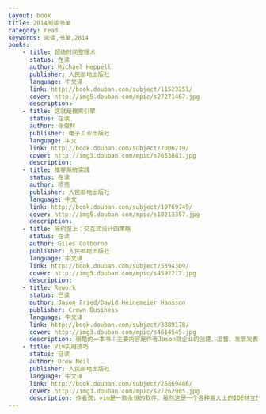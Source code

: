 ```yaml
---
layout: book
title: 2014阅读书单
category: read
keywords: 阅读,书单,2014
books:
    - title: 超级时间整理术
      status: 在读
      author: Michael Heppell
      publisher: 人民邮电出版社
      language: 中文译
      link: http://book.douban.com/subject/11523251/
      cover: http://img5.douban.com/mpic/s27271467.jpg
      description:
    - title: 这就是搜索引擎
      status: 在读
      author: 张俊林
      publisher: 电子工业出版社
      language: 中文
      link: http://book.douban.com/subject/7006719/
      cover: http://img3.douban.com/mpic/s7653881.jpg
      description:
    - title: 推荐系统实践
      status: 在读
      author: 项亮
      publisher: 人民邮电出版社
      language: 中文
      link: http://book.douban.com/subject/10769749/
      cover: http://img5.douban.com/mpic/s10213357.jpg
      description:
    - title: 简约至上：交互式设计四策略
      status: 在读
      author: Giles Colborne
      publisher: 人民邮电出版社
      language: 中文译
      link: http://book.douban.com/subject/5394309/
      cover: http://img5.douban.com/mpic/s4592217.jpg
      description:
    - title: Rework
      status: 已读
      author: Jason Fried/David Heinemeier Hansson
      publisher: Crown Business
      language: 中文译
      link: http://book.douban.com/subject/3889178/
      cover: http://img3.douban.com/mpic/s4614545.jpg
      description: 很酷的一本书！主要内容是作者Jason就企业的创建、运营、发展发表的一些新观点。亮点在于，Jason的创业团队（37signals）分布在两大洲八个城市，基本上是远程协作工作方式。Rework是由大股东推荐，一口气读完，带来的真的是醍醐灌顶的感受。打破常规，振奋人心。这本书是在Kindle上读的，一开始我还会对一些句子做些标记，后来发现没必要这么做了，因为每一页都简直可以撕下来贴在墙上观摩。整个过程其实是对以前习以为常的每一件事的反思。带来的都是新鲜的经验、建议。读完此书，动力十足。相信能够再读三遍，是最好不过了。感谢大股东推荐。
    - title: Vim实用技巧
      status: 已读
      author: Drew Neil
      publisher: 人民邮电出版社
      language: 中文译
      link: http://book.douban.com/subject/25869486/
      cover: http://img3.douban.com/mpic/s27262985.jpg
      description: 作者说，vim是一款永恒的软件。虽然这是一个各种高大上的IDE林立的时代，但我也相信确实是这样。vim高手可以与思考同步的速度来编辑文本，vim以其强大的功能诱惑着一批又一批的程序员去使用它。但是不得不说的是，vim的学习曲线又让很多人知难而退，坚持使用vim三个月后，我还是暂时放弃了。可能是我还需要再坚持三个月，也可能是我没有写足够量的代码来练习，我可能是我还没碰触到vim真正性感的地方。但是，我还是承认它是一款编程利器，有机会的话，我还会再回来的。平心而论，这本书真的很不错，非常全面，结构很好。可以作为中级vimer进阶的技术手册。
---
```

